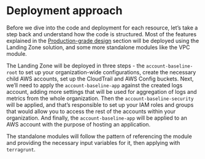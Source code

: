 # Deployment approach

Before we dive into the code and deployment for each resource, let’s take a step back and understand how the code is structured.
Most of the features explained in the [Production-grade design](../production-grade-design/intro.md) section will be deployed using the Landing Zone solution, and some more standalone modules like the VPC module.

The Landing Zone will be deployed in three steps - the `account-baseline-root` to set up your organization-wide configurations, create the necessary child AWS accounts, set up the CloudTrail and AWS Config buckets. Next, we’ll need to apply the `account-baseline-app` against the created logs account, adding more settings that will be used for aggregation of logs and metrics from the whole organization. Then the `account-baseline-security` will be applied, and that’s responsible to set up your IAM roles and groups that would allow you to access the rest of the accounts within your organization. And finally, the `account-baseline-app` will be applied to an AWS account with the purpose of hosting an application.

The standalone modules will follow the pattern of referencing the module and providing the necessary input variables for it, then applying with `terragrunt`.


<!-- ##DOCS-SOURCER-START
{
  "sourcePlugin": "local-copier",
  "hash": "a9dde76d161304ab0b3185f97436ca20"
}
##DOCS-SOURCER-END -->
